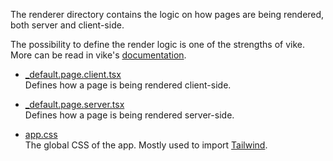 The renderer directory contains the logic on how pages are being rendered, both server and client-side.

The possibility to define the render logic is one of the strengths of vike. More can be read in vike's [documentation](https://vike.dev/default-page).

- [\_default.page.client.tsx](./_default.page.client.tsx)  
  Defines how a page is being rendered client-side.

- [\_default.page.server.tsx](./_default.page.server.tsx)  
  Defines how a page is being rendered server-side.

- [app.css](./app.css)  
  The global CSS of the app. Mostly used to import [Tailwind](https://tailwindcss.com/).
